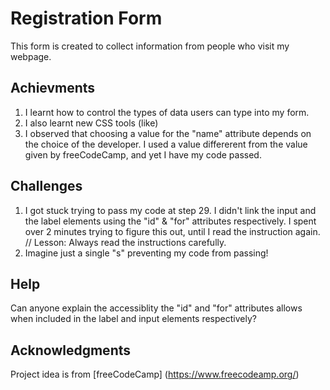 # Registration Form
This form is created to collect information from people who visit my webpage.

## Achievments
1. I learnt how to control the types of data users can type into my form.
2. I also learnt new CSS tools (like)
3. I observed that choosing a value for the "name" attribute depends on the choice of the developer. I used a value differerent from the value given by freeCodeCamp, and yet I have my code passed.

## Challenges
1. I got stuck trying to pass my code at step 29. I didn't link the input and the label elements using the "id" & "for" attributes respectively. I spent over 2 minutes trying to figure this out, until I read the instruction again. // Lesson: Always read the instructions carefully.
2. Imagine just a single "s" preventing my code from passing!

## Help
Can anyone explain the accessiblity the "id" and "for" attributes allows when included in the label and input elements respectively?

## Acknowledgments
Project idea is from
[freeCodeCamp] (https://www.freecodeamp.org/)